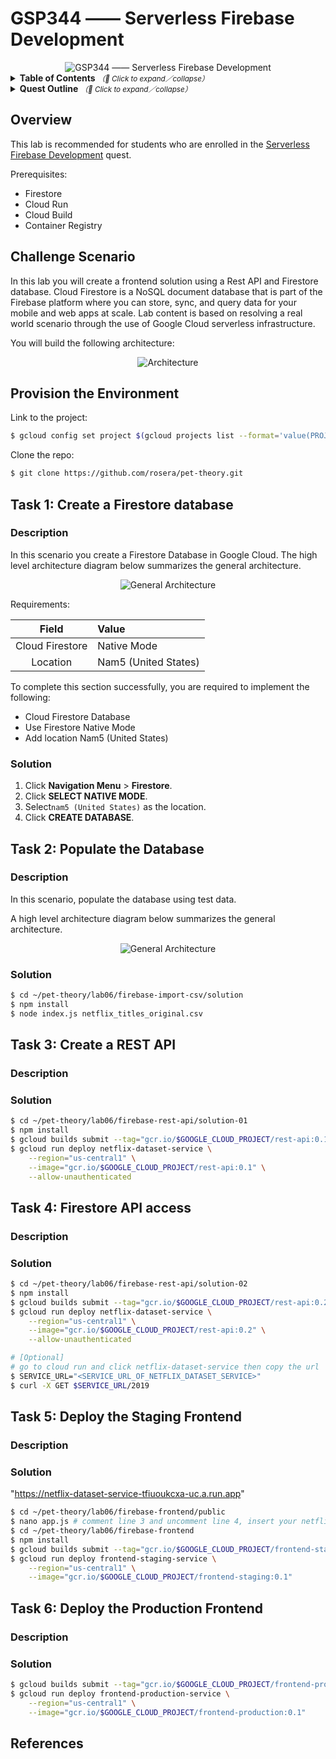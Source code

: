 # GSP344 —— Serverless Firebase Development

<div align="center">
  <img src="https://i.imgur.com/XR1Xmjs.png" alt="GSP344 —— Serverless Firebase Development">
</div>

<details>
  <summary>
    <strong>Table of Contents</strong>
    <small><em>（🔎 Click to expand／collapse）</em></small>
  </summary>

- [GSP344 —— Serverless Firebase Development](#gsp344--serverless-firebase-development)
  - [Overview](#overview)
  - [Challenge Scenario](#challenge-scenario)
  - [Provision the Environment](#provision-the-environment)
  - [Task 1: Create a Firestore database](#task-1-create-a-firestore-database)
    - [Description](#description)
    - [Solution](#solution)
  - [Task 2: Populate the Database](#task-2-populate-the-database)
    - [Description](#description-1)
    - [Solution](#solution-1)
  - [Task 3: Create a REST API](#task-3-create-a-rest-api)
    - [Description](#description-2)
    - [Solution](#solution-2)
  - [Task 4: Firestore API access](#task-4-firestore-api-access)
    - [Description](#description-3)
    - [Solution](#solution-3)
  - [Task 5: Deploy the Staging Frontend](#task-5-deploy-the-staging-frontend)
    - [Description](#description-4)
    - [Solution](#solution-4)
  - [Task 6: Deploy the Production Frontend](#task-6-deploy-the-production-frontend)
    - [Description](#description-5)
    - [Solution](#solution-5)
  - [References](#references)

</details>

<details>
  <summary>
    <strong>Quest Outline</strong>
    <small><em>（🔎 Click to expand／collapse）</em></small>
  </summary>

| Level | Code | Name | Note |
| :--: | :--: | :-- | :--: |
| Fundamental | `GSP642` | [Importing Data to a Firestore Database](https://google.qwiklabs.com/focuses/8392?parent=catalog) | [EN](../../normal-labs/GSP642_Importing-Data-to-a-Firestore-Database/) |
| Fundamental | `GSP643` | [Build a Serverless Web App with Firebase](https://google.qwiklabs.com/focuses/8391?parent=catalog) | [EN](../../normal-labs/GSP643_Build-a-Serverless-Web-App-with-Firebase/) |
| Fundamental | `GSP747` | [Deploy a Hugo Website with Cloud Build and Firebase Pipeline](https://google.qwiklabs.com/focuses/14353?parent=catalog) | [EN](../../normal-labs/GSP747_Deploy-a-Hugo-Website-with-Cloud-Build-and-Firebase-Pipeline/) |
| Fundamental | `GSP174` | [Google Assistant: Build an Application with Dialogflow and Cloud Functions](https://google.qwiklabs.com/focuses/3634?parent=catalog) | [EN](../../normal-labs/GSP174_Google-Assistant-Build-an-Application-with-Dialogflow-and-Cloud-Functions/) |
| Advanced | `GSP344` | [Serverless Firebase Development: Challenge Lab](https://google.qwiklabs.com/focuses/14677?parent=catalog) |  |

</details>

## Overview

This lab is recommended for students who are enrolled in the [Serverless Firebase Development](https://google.qwiklabs.com/quests/153) quest.

Prerequisites:

- Firestore
- Cloud Run
- Cloud Build
- Container Registry

## Challenge Scenario

In this lab you will create a frontend solution using a Rest API and Firestore database. Cloud Firestore is a NoSQL document database that is part of the Firebase platform where you can store, sync, and query data for your mobile and web apps at scale. Lab content is based on resolving a real world scenario through the use of Google Cloud serverless infrastructure.

You will build the following architecture:

<div align="center">
  <img src="https://i.imgur.com/G0Qu42B.png" alt="Architecture">
</div>

## Provision the Environment

Link to the project:

```bash
$ gcloud config set project $(gcloud projects list --format='value(PROJECT_ID)' --filter='qwiklabs-gcp')
```

Clone the repo:

```bash
$ git clone https://github.com/rosera/pet-theory.git
```

## Task 1: Create a Firestore database

### Description

In this scenario you create a Firestore Database in Google Cloud. The high level architecture diagram below summarizes the general architecture.

<div align="center">
  <img src="https://i.imgur.com/pt1LfFU.png" alt="General Architecture">
</div>

Requirements:

| Field | Value |
| :--: | :-- |
| Cloud Firestore | Native Mode |
| Location | Nam5 (United States) |

To complete this section successfully, you are required to implement the following:

- Cloud Firestore Database
- Use Firestore Native Mode
- Add location Nam5 (United States)

### Solution

1. Click **Navigation Menu** > **Firestore**.
2. Click **SELECT NATIVE MODE**.
3. Select`nam5 (United States)` as the location.
4. Click **CREATE DATABASE**.

## Task 2: Populate the Database

### Description

In this scenario, populate the database using test data.

A high level architecture diagram below summarizes the general architecture.

<div align="center">
  <img src="https://i.imgur.com/SpDAIAO.png" alt="General Architecture">
</div>

### Solution

```bash
$ cd ~/pet-theory/lab06/firebase-import-csv/solution
$ npm install
$ node index.js netflix_titles_original.csv
```

## Task 3: Create a REST API

### Description

### Solution

```bash
$ cd ~/pet-theory/lab06/firebase-rest-api/solution-01
$ npm install
$ gcloud builds submit --tag="gcr.io/$GOOGLE_CLOUD_PROJECT/rest-api:0.1"
$ gcloud run deploy netflix-dataset-service \
    --region="us-central1" \
    --image="gcr.io/$GOOGLE_CLOUD_PROJECT/rest-api:0.1" \
    --allow-unauthenticated
```

## Task 4: Firestore API access

### Description

### Solution

```bash
$ cd ~/pet-theory/lab06/firebase-rest-api/solution-02
$ npm install
$ gcloud builds submit --tag="gcr.io/$GOOGLE_CLOUD_PROJECT/rest-api:0.2"
$ gcloud run deploy netflix-dataset-service \
    --region="us-central1" \
    --image="gcr.io/$GOOGLE_CLOUD_PROJECT/rest-api:0.2" \
    --allow-unauthenticated

# [Optional]
# go to cloud run and click netflix-dataset-service then copy the url
$ SERVICE_URL="<SERVICE_URL_OF_NETFLIX_DATASET_SERVICE>"
$ curl -X GET $SERVICE_URL/2019
```

## Task 5: Deploy the Staging Frontend

### Description

### Solution
"https://netflix-dataset-service-tfiuoukcxa-uc.a.run.app"
```bash
$ cd ~/pet-theory/lab06/firebase-frontend/public
$ nano app.js # comment line 3 and uncomment line 4, insert your netflix-dataset-service url
$ cd ~/pet-theory/lab06/firebase-frontend
$ npm install
$ gcloud builds submit --tag="gcr.io/$GOOGLE_CLOUD_PROJECT/frontend-staging:0.1"
$ gcloud run deploy frontend-staging-service \
    --region="us-central1" \
    --image="gcr.io/$GOOGLE_CLOUD_PROJECT/frontend-staging:0.1"
```

## Task 6: Deploy the Production Frontend

### Description

### Solution

```bash
$ gcloud builds submit --tag="gcr.io/$GOOGLE_CLOUD_PROJECT/frontend-production:0.1"
$ gcloud run deploy frontend-production-service \
    --region="us-central1" \
    --image="gcr.io/$GOOGLE_CLOUD_PROJECT/frontend-production:0.1"
```

## References